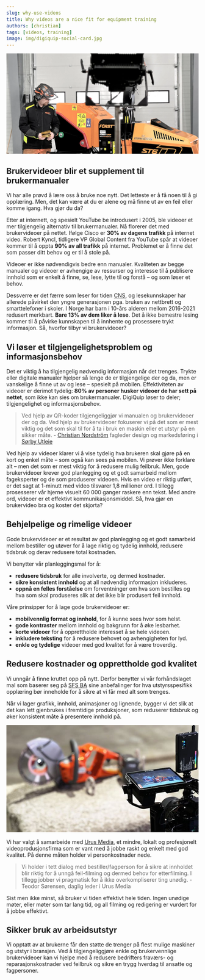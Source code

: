 ```yaml
---
slug: why-use-videos
title: Why videos are a nice fit for equipment training
authors: [christian]
tags: [videos, training]
image: img/digiquip-social-card.jpg
---
```


![Picture of video production](./videoprod1.webp)

## Brukervideoer blir et supplement til brukermanualer
Vi har alle prøvd å lære oss å bruke noe nytt. Det letteste er å få noen til å gi opplæring. Men, det kan være at du er alene og må finne ut av en feil eller komme igang. Hva gjør du da?

<!-- truncate -->

Etter at internett, og spesielt YouTube be introdusert i 2005, ble videoer et mer tilgjengelig alternativ til brukermanualer. Nå florerer det med brukervideoer på nettet. Ifølge Cisco er **30% av dagens trafikk** på internet video. Robert Kyncl, tidligere VP Global Content fra YouTube spår at videoer kommer til å oppta **90% av all trafikk** på internet. Problemet er å finne det som passer ditt behov og er til å stole på.

Videoer er ikke nødvendigvis bedre enn manualer. Kvaliteten av begge manualer og videoer er avhengige av ressurser og interesse til å publisere innhold som er enkelt å finne, se, lese, lytte til og forstå – og som løser et behov.

Dessverre er det færre som leser for tiden [CNS](https://www.courthousenews.com/norway-allocates-millions-to-counter-decline-in-kids-reading-ability/), og lesekunnskaper har allerede påvirket den yngre generasjonen pga. bruken av nettbrett og smarttelefoner i skoler. I Norge har barn i 10-års alderen mellom 2016-2021 redusert merkbart. **Bare 13% av dem liker å lese**. Det å ikke bemestre lesing kommer til å påvirke kunnskapen til å innhente og prosessere trykt informasjon. Så, hvorfor tilbyr vi brukervideoer?

## Vi løser et tilgjengelighetsproblem og informasjonsbehov

Det er viktig å ha tilgjengelig nødvendig informasjon når det trenges. Trykte eller digitale manualer hjelper så lenge de er tilgjengelige der og da, men er vanskelige å finne ut av og lese – spesielt på mobilen. Effektiviteten av videoer er derimot tydelig: **80% av personer husker videoer de har sett på nettet**, som ikke kan sies om brukermanualer. DigiQuip løser to deler; tilgjengelighet og informasjonsbehov.

> Ved hjelp av QR-koder tilgjengeliggjør vi manualen og brukervideoer der og da. Ved hjelp av brukervideoer fokuserer vi på det som er mest viktig og det som skal til for å ta i bruk en maskin eller et utstyr på en sikker måte. - [Christian Nordström](https://www.linkedin.com/in/christianpnordstrom/) fagleder design og markedsføring i [Sørby Utleie](https://www.sorbyutleie.no/)

Ved hjelp av videoer klarer vi å vise tydelig hva brukeren skal gjøre på en kort og enkel måte – som også kan sees på mobilen. Vi prøver ikke forklare alt – men det som er mest viktig for å redusere mulig feilbruk. Men, gode brukervideoer krever god planlegging og et godt samarbeid mellom fageksperter og de som produserer videoen. Hvis en video er riktig utført, er det sagt at 1-minutt med video tilsvarer 1,8 millioner ord. I tillegg prosesserer vår hjerne visuelt 60 000 ganger raskere enn tekst. Med andre ord, videoer er et effektivt kommunikasjonsmiddel. Så, hva gjør en brukervideo bra og koster det skjorta?

## Behjelpelige og rimelige videoer

Gode brukervideoer er et resultat av god planlegging og et godt samarbeid mellom bestiller og utøver for å lage riktig og tydelig innhold, redusere tidsbruk og derav redusere total kostnaden.

Vi benytter vår planleggingsmal for å:

* **redusere tidsbruk** for alle involverte, og dermed kostnader.
* **sikre konsistent innhold** og at all nødvendig informasjon inkluderes.
* **oppnå en felles forståelse** om forventninger om hva som bestilles og hva som skal produseres slik at det ikke blir produsert feil innhold.

Våre prinsipper for å lage gode brukervideoer er:

* **mobilvennlig format og innhold**, for å kunne sees hvor som helst.
* **gode kontraster** mellom innhold og bakgrunn for å øke lesbarhet.
* **korte videoer** for å opprettholde interesset å se hele videoen.
* **inkludere teksting** for å redusere behovet og avhengigheten for lyd.
* **enkle og tydelige** videoer med god kvalitet for å være troverdig.

## Redusere kostnader og opprettholde god kvalitet

Vi unngår å finne kruttet opp på nytt. Derfor benytter vi vår forhåndslaget mal som baserer seg på [SFS BA](https://sfsba.no/verktoy/utstyrsspesifikk-opplaering/) sine anbefalinger for hva utstyrsspesifikk opplæring bør inneholde for å sikre at vi får med alt som trenges.

Når vi lager grafikk, innhold, animasjoner og lignende, bygger vi det slik at det kan lett gjenbrukes i fremtidige produksjoner, som reduserer tidsbruk og øker konsistent måte å presentere innhold på.

![Bilde av videoproduksjon](videoprod2.jpg)

Vi har valgt å samarbeide med [Urus Media](https://www.urusmedia.no/), et mindre, lokalt og profesjonelt videoprodusjonsfirma som er vant med å jobbe raskt og enkelt med god kvalitet. På denne måten holder vi personkostnader nede.

> Vi holder i tett dialog med bestiller/fagperson for å sikre at innholdet blir riktig for å unngå feil-filming og dermed behov for etterfilming. I tillegg jobber vi pragmatisk for å ikke overkompliserer ting unødig. - Teodor Sørensen, daglig leder i Urus Media

Sist men ikke minst, så bruker vi tiden effektivt hele tiden. Ingen unødige møter, eller møter som tar lang tid, og all filming og redigering er vurdert for å jobbe effektivt.

## Sikker bruk av arbeidsutstyr

Vi opptatt av at brukerne får den støtte de trenger på flest mulige maskiner og utstyr i bransjen. Ved å tilgjengeliggjøre enkle og brukervennlige brukervideoer kan vi hjelpe med å redusere bedrifters fraværs- og reparasjonskostnader ved feilbruk og sikre en trygg hverdag til ansatte og fagpersoner.